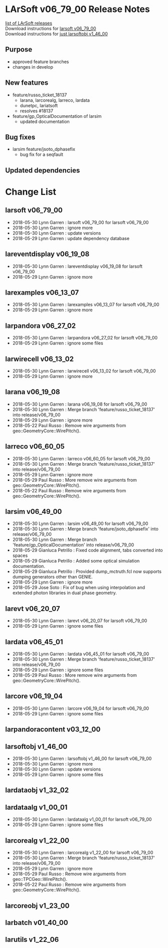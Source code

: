 # LArSoft v06_79_00 Release Notes



[list of LArSoft releases](LArSoft_release_list)  
Download instructions for [larsoft v06_79_00](http://scisoft.fnal.gov/scisoft/bundles/larsoft/v06_79_00/larsoft-v06_79_00.html)  
Download instructions for [just larsoftobj v1_46_00](http://scisoft.fnal.gov/scisoft/bundles/larsoftobj/v1_46_00/larsoftobj-v1_46_00.html)

## Purpose

-   approved feature branches
-   changes in develop

## New features

-   feature/russo_ticket_18137
    -   larana, larcorealg, larreco, lardata
    -   dunetpc, lariatsoft
    -   resolves \#18137
-   feature/gp_OpticalDocumentation of larsim
    -   updated documentation

## Bug fixes

-   larsim feature/jsoto_dphasefix
    -   bug fix for a seqfault

## Updated dependencies

# Change List

## larsoft v06_79_00

-   2018-05-30 Lynn Garren : larsoft v06_79_00 for larsoft v06_79_00
-   2018-05-30 Lynn Garren : ignore more
-   2018-05-30 Lynn Garren : update versions
-   2018-05-29 Lynn Garren : update dependency database

## lareventdisplay v06_19_08

-   2018-05-30 Lynn Garren : lareventdisplay v06_19_08 for larsoft v06_79_00
-   2018-05-29 Lynn Garren : ignore more

## larexamples v06_13_07

-   2018-05-30 Lynn Garren : larexamples v06_13_07 for larsoft v06_79_00
-   2018-05-29 Lynn Garren : ignore more

## larpandora v06_27_02

-   2018-05-30 Lynn Garren : larpandora v06_27_02 for larsoft v06_79_00
-   2018-05-29 Lynn Garren : ignore some files

## larwirecell v06_13_02

-   2018-05-30 Lynn Garren : larwirecell v06_13_02 for larsoft v06_79_00
-   2018-05-29 Lynn Garren : ignore more

## larana v06_19_08

-   2018-05-30 Lynn Garren : larana v06_19_08 for larsoft v06_79_00
-   2018-05-30 Lynn Garren : Merge branch 'feature/russo_ticket_18137' into release/v06_79_00
-   2018-05-29 Lynn Garren : ignore more
-   2018-05-22 Paul Russo : Remove wire arguments from geo::GeometryCore::WirePitch().

## larreco v06_60_05

-   2018-05-30 Lynn Garren : larreco v06_60_05 for larsoft v06_79_00
-   2018-05-30 Lynn Garren : Merge branch 'feature/russo_ticket_18137' into release/v06_79_00
-   2018-05-29 Lynn Garren : ignore more
-   2018-05-29 Paul Russo : More remove wire arguments from geo::GeometryCore::WirePitch().
-   2018-05-22 Paul Russo : Remove wire arguments from geo::GeometryCore::WirePitch().

## larsim v06_49_00

-   2018-05-30 Lynn Garren : larsim v06_49_00 for larsoft v06_79_00
-   2018-05-30 Lynn Garren : Merge branch 'feature/jsoto_dphasefix' into release/v06_79_00
-   2018-05-30 Lynn Garren : Merge branch 'feature/gp_OpticalDocumentation' into release/v06_79_00
-   2018-05-29 Gianluca Petrillo : Fixed code alignment, tabs converted into spaces
-   2018-05-29 Gianluca Petrillo : Added some optical simulation documentation.
-   2018-05-29 Gianluca Petrillo : Provided dump_mctruth.fcl now supports dumping generators other than GENIE.
-   2018-05-29 Lynn Garren : ignore more
-   2018-05-29 Jose Soto : Fix of bug when using interpolation and extended photon libraries in dual phase geometry.

## larevt v06_20_07

-   2018-05-30 Lynn Garren : larevt v06_20_07 for larsoft v06_79_00
-   2018-05-29 Lynn Garren : ignore some files

## lardata v06_45_01

-   2018-05-30 Lynn Garren : lardata v06_45_01 for larsoft v06_79_00
-   2018-05-30 Lynn Garren : Merge branch 'feature/russo_ticket_18137' into release/v06_79_00
-   2018-05-29 Lynn Garren : ignore some files
-   2018-05-29 Paul Russo : More remove wire arguments from geo::GeometryCore::WirePitch().

## larcore v06_19_04

-   2018-05-30 Lynn Garren : larcore v06_19_04 for larsoft v06_79_00
-   2018-05-29 Lynn Garren : ignore some files

## larpandoracontent v03_12_00

## larsoftobj v1_46_00

-   2018-05-30 Lynn Garren : larsoftobj v1_46_00 for larsoft v06_79_00
-   2018-05-30 Lynn Garren : ignore more
-   2018-05-30 Lynn Garren : update versions
-   2018-05-29 Lynn Garren : ignore some files

## lardataobj v1_32_02

## lardataalg v1_00_01

-   2018-05-30 Lynn Garren : lardataalg v1_00_01 for larsoft v06_79_00
-   2018-05-29 Lynn Garren : ignore some files

## larcorealg v1_22_00

-   2018-05-30 Lynn Garren : larcorealg v1_22_00 for larsoft v06_79_00
-   2018-05-30 Lynn Garren : Merge branch 'feature/russo_ticket_18137' into release/v06_79_00
-   2018-05-29 Lynn Garren : ignore more
-   2018-05-29 Paul Russo : Remove wire arguments from geo::TPCGeo::WirePitch().
-   2018-05-22 Paul Russo : Remove wire arguments from geo::GeometryCore::WirePitch().

## larcoreobj v1_23_00

## larbatch v01_40_00

## larutils v1_22_06

